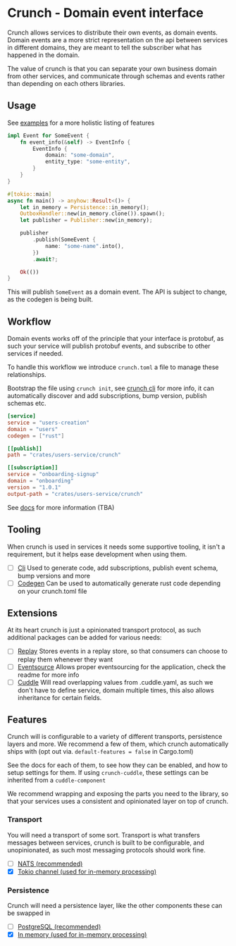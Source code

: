 # Crunch - Domain event interface

Crunch allows services to distribute their own events, as domain events. Domain events are a more strict representation on the api between services in different domains, they are meant to tell the subscriber what has happened in the domain.

The value of crunch is that you can separate your own business domain from other services, and communicate through schemas and events rather than depending on each others libraries.

## Usage

See [examples](crates/crunch/examples/) for a more holistic listing of features

```rust
impl Event for SomeEvent {
    fn event_info(&self) -> EventInfo {
        EventInfo {
            domain: "some-domain",
            entity_type: "some-entity",
        }
    }
}

#[tokio::main]
async fn main() -> anyhow::Result<()> {
    let in_memory = Persistence::in_memory();
    OutboxHandler::new(in_memory.clone()).spawn();
    let publisher = Publisher::new(in_memory);

    publisher
        .publish(SomeEvent {
            name: "some-name".into(),
        })
        .await?;

    Ok(())
}
```

This will publish `SomeEvent` as a domain event. The API is subject to change, as the codegen is being built.

## Workflow

Domain events works off of the principle that your interface is protobuf, as such your service will publish protobuf events, and subscribe to other services if needed.

To handle this workflow we introduce `crunch.toml` a file to manage these relationships.

Bootstrap the file using `crunch init`, see [crunch cli](crates/crunch-cli) for more info, it can automatically discover and add subscriptions, bump version, publish schemas etc.

```toml
[service]
service = "users-creation"
domain = "users"
codegen = ["rust"]

[[publish]]	
path = "crates/users-service/crunch"

[[subscription]]
service = "onboarding-signup"
domain = "onboarding"
version = "1.0.1"
output-path = "crates/users-service/crunch"
```

See [docs](docs/index.md) for more information (TBA)

## Tooling

When crunch is used in services it needs some supportive tooling, it isn't a requirement, but it helps ease development when using them.

- [ ] [Cli](crates/crunch-cli) Used to generate code, add subscriptions, publish event schema, bump versions and more
- [ ] [Codegen](crates/crunch-codegen) Can be used to automatically generate rust code depending on your crunch.toml file

## Extensions

At its heart crunch is just a opinionated transport protocol, as such additional packages can be added for various needs:

- [ ] [Replay](crates/crunch-replay) Stores events in a replay store, so that consumers can choose to replay them whenever they want
- [ ] [Eventsource](crates/crunch-eventsource) Allows proper eventsourcing for the application, check the readme for more info
- [ ] [Cuddle](crates/crunch-cuddle) Will read overlapping values from .cuddle.yaml, as such we don't have to define service, domain multiple times, this also allows inheritance for certain fields. 

## Features

Crunch will is configurable to a variety of different transports, persistence layers and more. We recommend a few of them, which crunch automatically ships with (opt out via. `default-features = false` in Cargo.toml)

See the docs for each of them, to see how they can be enabled, and how to setup settings for them. If using `crunch-cuddle`, these settings can be inherited from a `cuddle-component`

We recommend wrapping and exposing the parts you need to the library, so that your services uses a consistent and opinionated layer on top of crunch.

### Transport

You will need a transport of some sort. Transport is what transfers messages between services, crunch is built to be configurable, and unopinionated, as such most messaging protocols should work fine. 

- [ ] [NATS (recommended)](crates/crunch-transport-nats)
- [x] [Tokio channel (used for in-memory processing)](crates/crunch-transport-tokio-channel)

### Persistence

Crunch will need a persistence layer, like the other components these can be swapped in

- [ ] [PostgreSQL (recommended)](crates/crunch-postgres)
- [x] [In memory (used for in-memory processing)](crates/crunch-in-memory)
